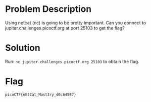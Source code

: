 # Problem Description
Using netcat (nc) is going to be pretty important. Can you connect to jupiter.challenges.picoctf.org at port 25103 to get the flag?

# Solution
Run: `nc jupiter.challenges.picoctf.org 25103` to obtain the flag.

# Flag
`picoCTF{nEtCat_Mast3ry_d0c64587}`
